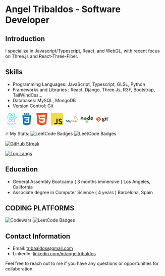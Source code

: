 # Angel Tribaldos - Software Developer

## Introduction

I specialize in Javascript/Typescript, React, and WebGL, with recent focus on Three.js and React-Three-Fiber.

## Skills
- Programming Languages: JavaScript, Typescript, GLSL, Python
- Frameworks and Libraries : React, Django, Three.Js, R3F, Bootstrap, TailWindCss...
- Databases: MySQL, MongoDB
- Version Control: Git


<div>
  <img src="https://github.com/devicons/devicon/blob/master/icons/react/react-original-wordmark.svg" title="React" alt="React" width="40" height="40"/>&nbsp;
  <img src="https://github.com/devicons/devicon/blob/master/icons/css3/css3-plain-wordmark.svg"  title="CSS3" alt="CSS" width="40" height="40"/>&nbsp;
  <img src="https://github.com/devicons/devicon/blob/master/icons/html5/html5-original.svg" title="HTML5" alt="HTML" width="40" height="40"/>&nbsp;
  <img src="https://github.com/devicons/devicon/blob/master/icons/javascript/javascript-original.svg" title="JavaScript" alt="JavaScript" width="40" height="40"/>&nbsp;
  <img src="https://github.com/devicons/devicon/blob/master/icons/mysql/mysql-original-wordmark.svg" title="MySQL"  alt="MySQL" width="40" height="40"/>&nbsp;
  <img src="https://github.com/devicons/devicon/blob/master/icons/nodejs/nodejs-original-wordmark.svg" title="NodeJS" alt="NodeJS" width="40" height="40"/>&nbsp;
  <img src="https://github.com/devicons/devicon/blob/master/icons/git/git-original-wordmark.svg" title="Git" **alt="Git" width="40" height="40"/>
</div>

🔥 My Stats: 
<img src="https://leetcode-badge-showcase.vercel.app/api?username=tribaaldos" alt="LeetCode Badges"/>
![LeetCode Badges](https://leetcode-badge-showcase.vercel.app/api?username=tribaaldos)

[![GitHub Streak](http://github-readme-streak-stats.herokuapp.com?user=tribaaldos&theme=dark&background=000000)](https://git.io/streak-stats)

[![Top Langs](https://github-readme-stats.vercel.app/api/top-langs/?username=tribaaldos&layout=compact&theme=vision-friendly-dark)](https://github.com/anuraghazra/github-readme-stats)

## Education
- General Assembly Bootcamp ( 3 months immersive ) Los Angeles, California
- Associate degree in Computer Science ( 4 years ) Barcelona, Spain

## CODING PLATFORMS
![Codewars](https://github.r2v.ch/codewars?user=tribaaldos&stroke=COLOR)
![LeetCode Badges](https://leetcode-badge-showcase.vercel.app/api?username=tribaaldos)

## Contact Information
- Email: tribaaldos@gmail.com
- LinkedIn: [linkedin.com/in/angeltribaldos](https://www.linkedin.com/in/angeltribaldos)

Feel free to reach out to me if you have any questions or opportunities for collaboration. 

